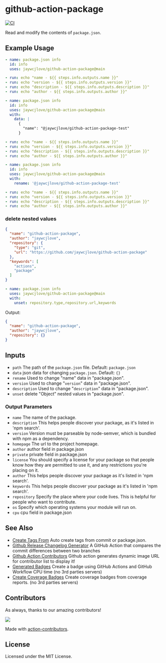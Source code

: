 github-action-package
===

[![CI](https://github.com/jaywcjlove/github-action-package/actions/workflows/ci.yml/badge.svg)](https://github.com/jaywcjlove/github-action-package/actions/workflows/ci.yml)

Read and modify the contents of `package.json`.

## Example Usage

```yaml
- name: package.json info
  id: info
  uses: jaywcjlove/github-action-package@main

- run: echo "name - ${{ steps.info.outputs.name }}"
- run: echo "version - ${{ steps.info.outputs.version }}"
- run: echo "description - ${{ steps.info.outputs.description }}"
- run: echo "author - ${{ steps.info.outputs.author }}"
```

```yaml
- name: package.json info
  id: info
  uses: jaywcjlove/github-action-package@main
  with:
    data: |
      {
        "name": "@jaywcjlove/github-action-package-test"
      }

- run: echo "name - ${{ steps.info.outputs.name }}"
- run: echo "version - ${{ steps.info.outputs.version }}"
- run: echo "description - ${{ steps.info.outputs.description }}"
- run: echo "author - ${{ steps.info.outputs.author }}"
```

```yaml
- name: package.json info
  id: info
  uses: jaywcjlove/github-action-package@main
  with:
    rename: '@jaywcjlove/github-action-package-test'

- run: echo "name - ${{ steps.info.outputs.name }}"
- run: echo "version - ${{ steps.info.outputs.version }}"
- run: echo "description - ${{ steps.info.outputs.description }}"
- run: echo "author - ${{ steps.info.outputs.author }}"
```

### delete nested values

```json
{
  "name": "github-action-package",
  "author": "jaywcjlove",
  "repository": {
    "type": "git",
    "url": "https://github.com/jaywcjlove/github-action-package"
  },
  "keywords": [
    "actions",
    "package"
  ]
}
```

```yml
- name: package.json info
  uses: jaywcjlove/github-action-package@main
  with:
    unset: repository.type,repository.url,keywords
```

Output:

```json
{
  "name": "github-action-package",
  "author": "jaywcjlove",
  "repository": {}
}
```

## Inputs

- `path` The path of the `package.json` file.  Default: `package.json`
- `data` json data for changing `package.json`.  Default: `{}`
- `rename` Used to change "name" data in "package.json".
- `version` Used to change "`version`" data in "package.json".
- `description` Used to change "`description`" data in "package.json".
- `unset` delete "Object" nested values in "package.json".

### Output Parameters

- `name` The name of the package.
- `description` This helps people discover your package, as it's listed in 'npm search'.
- `version` Version must be parseable by node-semver, which is bundled with npm as a dependency.
- `homepage` The url to the project homepage.
- `author` author field in package.json
- `private` private field in package.json
- `license` You should specify a license for your package so that people know how they are permitted to use it, and any restrictions you're placing on it.
- `author` This helps people discover your package as it's listed in 'npm search'.
- `keywords` This helps people discover your package as it's listed in 'npm search'.
- `repository` Specify the place where your code lives. This is helpful for people who want to contribute.
- `os` Specify which operating systems your module will run on.
- `cpu` cpu field in package.json

## See Also

- [Create Tags From](https://github.com/jaywcjlove/create-tag-action) Auto create tags from commit or package.json.
- [Github Release Changelog Generator](https://github.com/jaywcjlove/changelog-generator) A GitHub Action that compares the commit differences between two branches
- [Github Action Contributors](https://github.com/jaywcjlove/github-action-contributors) Github action generates dynamic image URL for contributor list to display it!
- [Generated Badges](https://github.com/jaywcjlove/generated-badges) Create a badge using GitHub Actions and GitHub Workflow CPU time (no 3rd parties servers)
- [Create Coverage Badges](https://github.com/jaywcjlove/coverage-badges-cli) Create coverage badges from coverage reports. (no 3rd parties servers)

## Contributors

As always, thanks to our amazing contributors!

<a href="https://github.com/jaywcjlove/github-action-package/graphs/contributors">
  <img src="https://jaywcjlove.github.io/github-action-package/CONTRIBUTORS.svg" />
</a>

Made with [action-contributors](https://github.com/jaywcjlove/github-action-contributors).

## License

Licensed under the MIT License.
